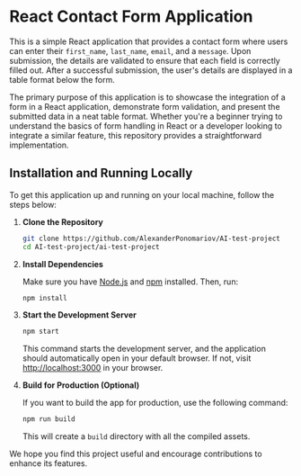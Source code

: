 # React Contact Form Application

This is a simple React application that provides a contact form where users can enter their `first_name`, `last_name`, `email`, and a `message`. Upon submission, the details are validated to ensure that each field is correctly filled out. After a successful submission, the user's details are displayed in a table format below the form.

The primary purpose of this application is to showcase the integration of a form in a React application, demonstrate form validation, and present the submitted data in a neat table format. Whether you're a beginner trying to understand the basics of form handling in React or a developer looking to integrate a similar feature, this repository provides a straightforward implementation.

## Installation and Running Locally

To get this application up and running on your local machine, follow the steps below:

1. **Clone the Repository**

   ```bash
   git clone https://github.com/AlexanderPonomariov/AI-test-project
   cd AI-test-project/ai-test-project
   ```

2. **Install Dependencies**

   Make sure you have [Node.js](https://nodejs.org/) and [npm](https://www.npmjs.com/) installed. Then, run:

   ```bash
   npm install
   ```

3. **Start the Development Server**

   ```bash
   npm start
   ```

   This command starts the development server, and the application should automatically open in your default browser. If not, visit [http://localhost:3000](http://localhost:3000) in your browser.

4. **Build for Production (Optional)**

   If you want to build the app for production, use the following command:

   ```bash
   npm run build
   ```

   This will create a `build` directory with all the compiled assets.

We hope you find this project useful and encourage contributions to enhance its features.